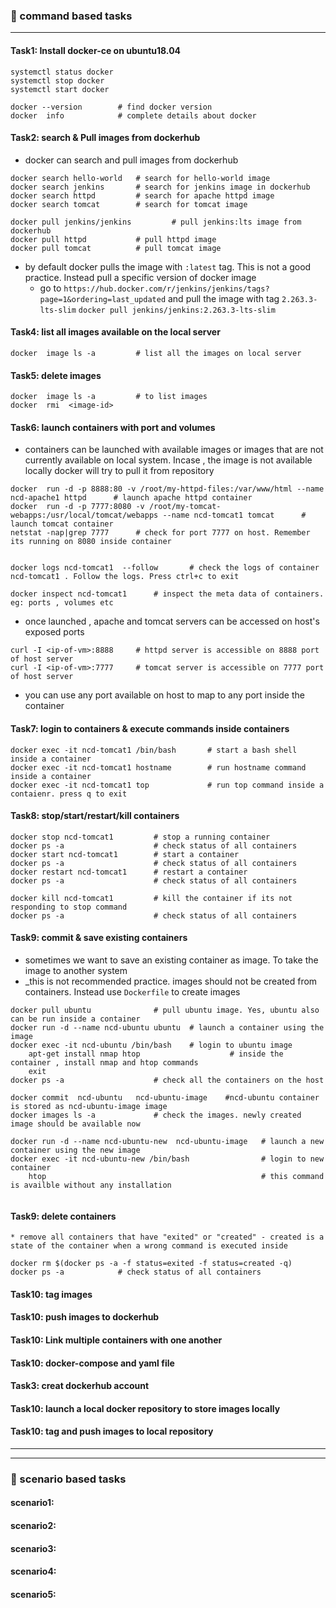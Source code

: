 ### :camel: command based tasks
---
#### Task1: Install docker-ce on ubuntu18.04 
```
systemctl status docker
systemctl stop docker
systemctl start docker 

docker --version        # find docker version 
docker  info            # complete details about docker

```
#### Task2: search & Pull images from dockerhub
* docker can search and pull images from dockerhub 
```
docker search hello-world   # search for hello-world image 
docker search jenkins       # search for jenkins image in dockerhub
docker search httpd         # search for apache httpd image
docker search tomcat        # search for tomcat image

docker pull jenkins/jenkins         # pull jenkins:lts image from dockerhub
docker pull httpd           # pull httpd image
docker pull tomcat          # pull tomcat image
```
* by default docker pulls the image with `:latest` tag. This is not a good practice. Instead pull a specific version of docker image
    + go to `https://hub.docker.com/r/jenkins/jenkins/tags?page=1&ordering=last_updated` and pull the image with tag `2.263.3-lts-slim`
    `docker pull jenkins/jenkins:2.263.3-lts-slim`

#### Task4: list all images available on the local server
```
docker  image ls -a         # list all the images on local server

```
#### Task5: delete images
```
docker  image ls -a         # to list images
docker  rmi  <image-id>
```
#### Task6: launch containers with port and volumes
* containers can be launched with available images or images that are not currently available on local system. Incase , the image is not available locally docker will try to pull it from repository
```
docker  run -d -p 8888:80 -v /root/my-httpd-files:/var/www/html --name ncd-apache1 httpd      # launch apache httpd container
docker  run -d -p 7777:8080 -v /root/my-tomcat-webapps:/usr/local/tomcat/webapps --name ncd-tomcat1 tomcat      # launch tomcat container
netstat -nap|grep 7777      # check for port 7777 on host. Remember its running on 8080 inside container


docker logs ncd-tomcat1  --follow       # check the logs of container ncd-tomcat1 . Follow the logs. Press ctrl+c to exit

docker inspect ncd-tomcat1      # inspect the meta data of containers. eg: ports , volumes etc
```
* once launched , apache and tomcat servers can be accessed on host's exposed ports

```
curl -I <ip-of-vm>:8888     # httpd server is accessible on 8888 port of host server
curl -I <ip-of-vm>:7777     # tomcat server is accessible on 7777 port of host server
```
* you can use any port available on host to map to any port inside the container

#### Task7: login to containers & execute commands inside containers
```
docker exec -it ncd-tomcat1 /bin/bash       # start a bash shell inside a container
docker exec -it ncd-tomcat1 hostname        # run hostname command inside a container
docker exec -it ncd-tomcat1 top             # run top command inside a contaienr. press q to exit
```

#### Task8: stop/start/restart/kill  containers
```
docker stop ncd-tomcat1         # stop a running container
docker ps -a                    # check status of all containers
docker start ncd-tomcat1        # start a container
docker ps -a                    # check status of all containers
docker restart ncd-tomcat1      # restart a container
docker ps -a                    # check status of all containers

docker kill ncd-tomcat1         # kill the container if its not responding to stop command
docker ps -a                    # check status of all containers
```
#### Task9: commit & save existing containers
* sometimes we want to save an existing container as image. To take the image to another system
* _this is not recommended practice. images should not be created from containers. Instead use `Dockerfile` to create images
```
docker pull ubuntu              # pull ubuntu image. Yes, ubuntu also can be run inside a container
docker run -d --name ncd-ubuntu ubuntu  # launch a container using the image
docker exec -it ncd-ubuntu /bin/bash    # login to ubuntu image
    apt-get install nmap htop                    # inside the container , install nmap and htop commands
    exit
docker ps -a                    # check all the containers on the host

docker commit  ncd-ubuntu   ncd-ubuntu-image    #ncd-ubuntu container is stored as ncd-ubuntu-image image
docker images ls -a             # check the images. newly created image should be available now

docker run -d --name ncd-ubuntu-new  ncd-ubuntu-image   # launch a new container using the new image
docker exec -it ncd-ubuntu-new /bin/bash                # login to new container
    htop                                                # this command is availble without any installation


```
#### Task9: delete containers
```
* remove all containers that have "exited" or "created" - created is a state of the container when a wrong command is executed inside

docker rm $(docker ps -a -f status=exited -f status=created -q)
docker ps -a            # check status of all containers
```
#### Task10: tag images 
#### Task10: push images to dockerhub
#### Task10: Link multiple containers with one another
#### Task10: docker-compose and yaml file
#### Task3: creat dockerhub account 
#### Task10: launch a local docker repository to store images locally
#### Task10: tag and push images to local repository

---
---
### :rocket: scenario based tasks 
#### scenario1: 
#### scenario2: 
#### scenario3: 
#### scenario4: 
#### scenario5: 